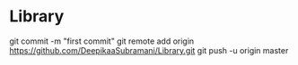 # Library
git commit -m "first commit"
git remote add origin https://github.com/DeepikaaSubramani/Library.git
git push -u origin master
